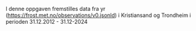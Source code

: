 I denne oppgaven fremstilles data fra yr (https://frost.met.no/observations/v0.jsonld) i Kristiansand og Trondheim i perioden 31.12.2012 - 31.12-2024 
